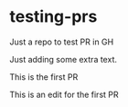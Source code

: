 # testing-prs
Just a repo to test PR in GH

Just adding some extra text.

This is the first PR

This is an edit for the first PR
